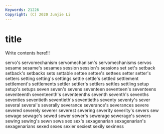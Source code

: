 ```yaml
---
Keywords: 21226
Copyright: (C) 2020 Junjie Li
---
```


# title

Write contents here!!!
 
servo's 
servomechanism 
servomechanism's
servomechanisms 
servos 
sesame 
sesame's 
sesames 
session 
session's 
sessions 
set 
set's
setback 
setback's 
setbacks 
sets 
settable 
settee 
settee's 
settees 
setter 
setter's
setters 
setting 
setting's 
settings 
settle 
settle's 
settled 
settlement 
settlement's 
settlements
settler 
settler's 
settlers 
settles 
settling 
setup 
setup's 
setups 
seven 
seven's
sevens 
seventeen 
seventeen's 
seventeens 
seventeenth 
seventeenth's 
seventeenths 
seventh 
seventh's 
sevenths
seventies 
seventieth 
seventieth's 
seventieths 
seventy 
seventy's 
sever 
several 
several's 
severally
severance 
severance's 
severances 
severe 
severed 
severely 
severer 
severest 
severing 
severity
severity's 
severs 
sew 
sewage 
sewage's 
sewed 
sewer 
sewer's 
sewerage 
sewerage's
sewers 
sewing 
sewing's 
sewn 
sews 
sex 
sex's 
sexagenarian 
sexagenarian's 
sexagenarians
sexed 
sexes 
sexier 
sexiest 
sexily 
sexiness 
